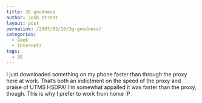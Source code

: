```yaml
---
title: 3G goodness
author: Josh Street
layout: post
permalink: /2007/02/16/3g-goodness/
categories:
  - Geek
  - Internetz
tags:
  - 3G
---
```

I just downloaded something on my phone faster than through the proxy here at work. That&#8217;s both an indictment on the speed of the proxy and praise of UTMS HSDPA! I&#8217;m somewhat appalled it was faster than the proxy, though. This is why I prefer to work from home :P